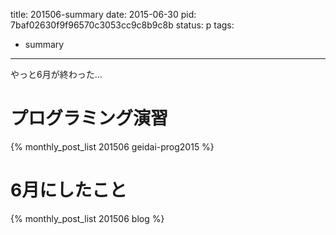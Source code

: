 title: 201506-summary
date: 2015-06-30
pid: 7baf02630f9f96570c3053cc9c8b9c8b
status: p
tags:
- summary
---

やっと6月が終わった…

# プログラミング演習
{% monthly_post_list 201506 geidai-prog2015 %}

# 6月にしたこと
{% monthly_post_list 201506 blog %}
